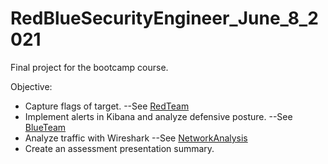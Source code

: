 # RedBlueSecurityEngineer_June_8_2021
Final project for the bootcamp course.

Objective:
- Capture flags of target.
--See [RedTeam](https://github.com/walter-t-p/RedBlueSecurityEngineer_June_8_2021/blob/main/RedTeam.md)
- Implement alerts in Kibana and analyze defensive posture.
--See [BlueTeam](https://github.com/walter-t-p/RedBlueSecurityEngineer_June_8_2021/blob/main/BlueTeam.md)
- Analyze traffic with Wireshark
--See [NetworkAnalysis](https://github.com/walter-t-p/RedBlueSecurityEngineer_June_8_2021/blob/main/WiresharkNetworkAnalysis.md)
- Create an assessment presentation summary.
